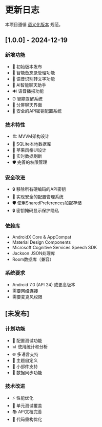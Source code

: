 # 更新日志

本项目遵循 [语义化版本](https://semver.org/lang/zh-CN/) 规范。

## [1.0.0] - 2024-12-19

### 新增功能
- 🎉 初始版本发布
- 📝 智能备忘录管理功能
- 🎤 语音识别转文字功能
- 🤖 AI智能聊天助手
- 🔊 语音播报功能
- ⏰ 智能提醒系统
- 📱 分屏聊天界面
- 🔐 安全的API密钥配置系统

### 技术特性
- 🏗️ MVVM架构设计
- 💾 SQLite本地数据库
- 🎨 苹果风格UI设计
- 🔄 实时数据刷新
- 🛡️ 完善的权限管理

### 安全改进
- 🔒 移除所有硬编码的API密钥
- 🔐 实现安全的配置管理系统
- 🛡️ 使用SharedPreferences加密存储
- 🔒 密钥掩码显示保护隐私

### 依赖库
- AndroidX Core & AppCompat
- Material Design Components
- Microsoft Cognitive Services Speech SDK
- Jackson JSON处理库
- Room数据库（兼容）

### 系统要求
- Android 7.0 (API 24) 或更高版本
- 需要网络连接
- 需要麦克风权限

## [未发布]

### 计划功能
- 🔧 配置测试功能
- 📊 使用统计和分析
- 🌐 多语言支持
- 🎨 主题自定义
- 📱 小部件支持
- 🔄 数据同步功能

### 技术改进
- ⚡ 性能优化
- 🧪 单元测试覆盖
- 📚 API文档完善
- 🔧 代码重构优化 